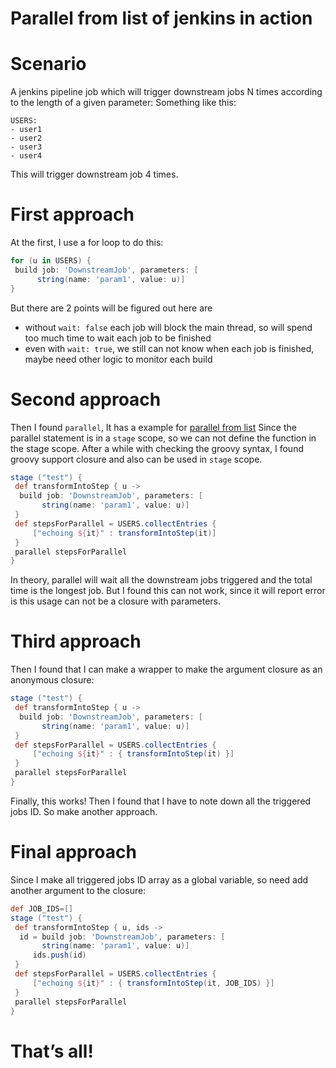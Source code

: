# Parallel from list of jenkins in action

# Scenario

A jenkins pipeline job which will trigger downstream jobs N times according to the length of a given parameter:
Something like this:

```jenkins
USERS:
- user1
- user2
- user3
- user4
```

This will trigger downstream job 4 times.

# First approach

At the first, I use a for loop to do this:

```groovy
for (u in USERS) {
 build job: 'DownstreamJob', parameters: [
      string(name: 'param1', value: u)]
}
```

But there are 2 points will be figured out here are

- without `wait: false` each job will block the main thread, so will spend too much time to wait each job to be finished
- even with `wait: true`, we still can not know when each job is finished, maybe need other logic to monitor each build

# Second approach

Then I found `parallel`, It has a example for [parallel from list](https://jenkins.io/doc/pipeline/examples/#parallel-from-list)
Since the parallel statement is in a `stage` scope, so we can not define the function in the stage scope. After a while with checking the groovy syntax, I found groovy support closure and also can be used in `stage` scope.

```groovy
stage ("test") {
 def transformIntoStep { u ->
  build job: 'DownstreamJob', parameters: [
       string(name: 'param1', value: u)]
 }
 def stepsForParallel = USERS.collectEntries {
     ["echoing ${it}" : transformIntoStep(it)]
 }
 parallel stepsForParallel
}
```

In theory, parallel will wait all the downstream jobs triggered and the total time is the longest job.
But I found this can not work, since it will report error is this usage can not be a closure with parameters.

# Third approach

Then I found that I can make a wrapper to make the argument closure as an anonymous closure:

```groovy
stage ("test") {
 def transformIntoStep { u ->
  build job: 'DownstreamJob', parameters: [
       string(name: 'param1', value: u)]
 }
 def stepsForParallel = USERS.collectEntries {
     ["echoing ${it}" : { transformIntoStep(it) }]
 }
 parallel stepsForParallel
}
```

Finally, this works!
Then I found that I have to note down all the triggered jobs ID. So make another approach.

# Final approach

Since I make all triggered jobs ID array as a global variable, so need add another argument to the closure:

```groovy
def JOB_IDS=[]
stage ("test") {
 def transformIntoStep { u, ids ->
  id = build job: 'DownstreamJob', parameters: [
       string(name: 'param1', value: u)]
     ids.push(id)
 }
 def stepsForParallel = USERS.collectEntries {
     ["echoing ${it}" : { transformIntoStep(it, JOB_IDS) }]
 }
 parallel stepsForParallel
}
```

# That’s all!
